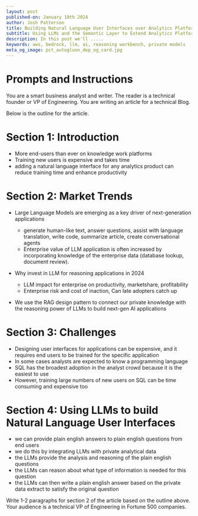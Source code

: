 ```yaml
---
layout: post
published-on: January 10th 2024
author: Josh Patterson
title: Building Natural Language User Interfaces over Analytics Platforms
subtitle: Using LLMs and the Semantic Layer to Extend Analytics Platforms
description: In this post we'll .....
keywords: aws, bedrock, llm, ai, reasoning workbench, private models
meta_og_image: pct_autogluon_dep_og_card.jpg
---
```




# Prompts and Instructions


You are a smart business analyst and writer. The reader is a technical founder or VP of Engineering. You are writing an article for a technical Blog.

Below is the outline for the article.

# Section 1: Introduction

* More end-users than ever on knowledge work platforms
* Training new users is expensive and takes time
* adding a natural language interface for any analytics product can reduce training time and enhance productivity

# Section 2: Market Trends


* Large Language Models are emerging as a key driver of next-generation applications
   * generate human-like text, answer questions, assist with language translation, write code, summarize article, create conversational agents
   * Enterprise value of LLM application is often increased by incorporating knowledge of the enterprise data (database lookup, document review).

* Why invest in LLM for reasoning applications in 2024
   * LLM impact for enterprise on productivity, marketshare, profitability
   * Enterprise risk and cost of inaction, Can late adopters catch up


* We use the RAG design pattern to connect our private knowledge with the reasoning power of LLMs to build next-gen AI applications


# Section 3: Challenges

* Designing user interfaces for applications can be expensive, and it requires end users to be trained for the specific application
* In some cases analysts are expected to know a programming language
* SQL has the broadest adoption in the analyst crowd because it is the easiest to use 
* However, training large numbers of new users on SQL can be time consuming and expensive too

# Section 4: Using LLMs to build Natural Language User Interfaces

* we can provide plain english answers to plain english questions from end users
* we do this by integrating LLMs with private analytical data
* the LLMs provide the analysis and reasoning of the plain english questions
* the LLMs can reason about what type of information is needed for this question
* the LLMs can then write a plain english answer based on the private data extract to satisfy the original question


Write 1-2 paragraphs for section 2 of the article based on the outline above. Your audience is a technical VP of Engineering in Fortune 500 companies.




